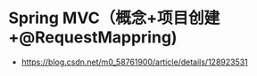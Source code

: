 # Spring MVC（概念+项目创建+@RequestMappring)
- https://blog.csdn.net/m0_58761900/article/details/128923531


